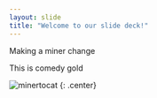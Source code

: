 ```yaml
---
layout: slide
title: "Welcome to our slide deck!"
---
```


Making a miner change

This is comedy gold

![minertocat](https://octodex.github.com/images/minertocat.png)
{: .center}
